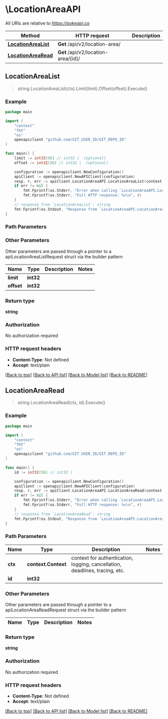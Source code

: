 # \LocationAreaAPI

All URIs are relative to *https://pokeapi.co*

Method | HTTP request | Description
------------- | ------------- | -------------
[**LocationAreaList**](LocationAreaAPI.md#LocationAreaList) | **Get** /api/v2/location-area/ | 
[**LocationAreaRead**](LocationAreaAPI.md#LocationAreaRead) | **Get** /api/v2/location-area/{id}/ | 



## LocationAreaList

> string LocationAreaList(ctx).Limit(limit).Offset(offset).Execute()



### Example

```go
package main

import (
	"context"
	"fmt"
	"os"
	openapiclient "github.com/GIT_USER_ID/GIT_REPO_ID"
)

func main() {
	limit := int32(56) // int32 |  (optional)
	offset := int32(56) // int32 |  (optional)

	configuration := openapiclient.NewConfiguration()
	apiClient := openapiclient.NewAPIClient(configuration)
	resp, r, err := apiClient.LocationAreaAPI.LocationAreaList(context.Background()).Limit(limit).Offset(offset).Execute()
	if err != nil {
		fmt.Fprintf(os.Stderr, "Error when calling `LocationAreaAPI.LocationAreaList``: %v\n", err)
		fmt.Fprintf(os.Stderr, "Full HTTP response: %v\n", r)
	}
	// response from `LocationAreaList`: string
	fmt.Fprintf(os.Stdout, "Response from `LocationAreaAPI.LocationAreaList`: %v\n", resp)
}
```

### Path Parameters



### Other Parameters

Other parameters are passed through a pointer to a apiLocationAreaListRequest struct via the builder pattern


Name | Type | Description  | Notes
------------- | ------------- | ------------- | -------------
 **limit** | **int32** |  | 
 **offset** | **int32** |  | 

### Return type

**string**

### Authorization

No authorization required

### HTTP request headers

- **Content-Type**: Not defined
- **Accept**: text/plain

[[Back to top]](#) [[Back to API list]](../README.md#documentation-for-api-endpoints)
[[Back to Model list]](../README.md#documentation-for-models)
[[Back to README]](../README.md)


## LocationAreaRead

> string LocationAreaRead(ctx, id).Execute()



### Example

```go
package main

import (
	"context"
	"fmt"
	"os"
	openapiclient "github.com/GIT_USER_ID/GIT_REPO_ID"
)

func main() {
	id := int32(56) // int32 | 

	configuration := openapiclient.NewConfiguration()
	apiClient := openapiclient.NewAPIClient(configuration)
	resp, r, err := apiClient.LocationAreaAPI.LocationAreaRead(context.Background(), id).Execute()
	if err != nil {
		fmt.Fprintf(os.Stderr, "Error when calling `LocationAreaAPI.LocationAreaRead``: %v\n", err)
		fmt.Fprintf(os.Stderr, "Full HTTP response: %v\n", r)
	}
	// response from `LocationAreaRead`: string
	fmt.Fprintf(os.Stdout, "Response from `LocationAreaAPI.LocationAreaRead`: %v\n", resp)
}
```

### Path Parameters


Name | Type | Description  | Notes
------------- | ------------- | ------------- | -------------
**ctx** | **context.Context** | context for authentication, logging, cancellation, deadlines, tracing, etc.
**id** | **int32** |  | 

### Other Parameters

Other parameters are passed through a pointer to a apiLocationAreaReadRequest struct via the builder pattern


Name | Type | Description  | Notes
------------- | ------------- | ------------- | -------------


### Return type

**string**

### Authorization

No authorization required

### HTTP request headers

- **Content-Type**: Not defined
- **Accept**: text/plain

[[Back to top]](#) [[Back to API list]](../README.md#documentation-for-api-endpoints)
[[Back to Model list]](../README.md#documentation-for-models)
[[Back to README]](../README.md)

